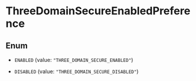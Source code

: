 

# ThreeDomainSecureEnabledPreference

## Enum


* `ENABLED` (value: `"THREE_DOMAIN_SECURE_ENABLED"`)

* `DISABLED` (value: `"THREE_DOMAIN_SECURE_DISABLED"`)



